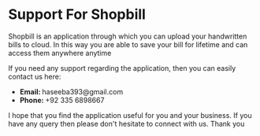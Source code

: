 <h1>Support For Shopbill</h1>
<p>Shopbill is an application through which you can upload your handwritten bills to cloud.
In this way you are able to save your bill for lifetime and can access them anywhere
anytime</p>
<p>If you need any support regarding the application, then you can easily contact us here:</p>

<ul>
  <li><strong>Email: </strong>haseeba393@gmail.com</li>
  <li><strong>Phone: </strong>+92 335 6898667</li>
</ul>

<p>I hope that you find the application useful for you and your business. If you have any query then please don't hesitate to connect with us. Thank you</p>
